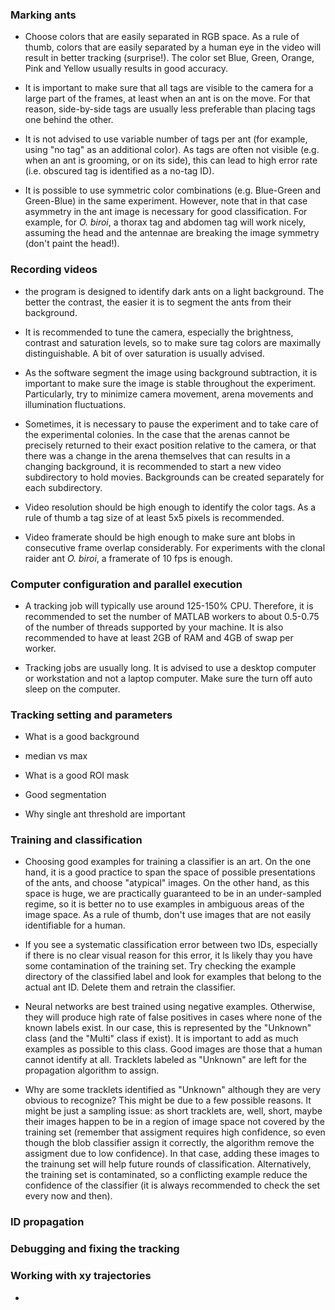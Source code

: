 ### Marking ants

* Choose colors that are easily separated in RGB space. As a rule of thumb, colors that are easily separated by a human eye in the video will result in better tracking (surprise!). The color set Blue, Green, Orange, Pink and Yellow usually results in good accuracy.

* It is important to make sure that all tags are visible to the camera for a large part of the frames, at least when an ant is on the move. For that reason, side-by-side tags are usually less preferable than placing tags one behind the other. 

* It is not advised to use variable number of tags per ant (for example, using "no tag" as an additional color). As tags are often not visible (e.g. when an ant is grooming, or on its side), this can lead to high error rate (i.e. obscured tag is identified as a no-tag ID).

* It is possible to use symmetric color combinations (e.g. Blue-Green and Green-Blue) in the same experiment. However, note that in that case asymmetry in the ant image is necessary for good classification. For example, for *O. biroi*, a thorax tag and abdomen tag will work nicely, assuming the head and the antennae are breaking the image symmetry (don't paint the head!).    

### Recording videos

* the program is designed to identify dark ants on a light background. The better the contrast, the easier it is to segment the ants from their background. 

* It is recommended to tune the camera, especially the brightness, contrast and saturation levels, so to make sure tag colors are maximally distinguishable. A bit of over saturation is usually advised. 

* As the software segment the image using background subtraction, it is important to make sure the image is stable throughout the experiment. Particularly, try to minimize camera movement, arena movements and illumination fluctuations. 

* Sometimes, it is necessary to pause the experiment and to take care of the experimental colonies. In the case that the arenas cannot be precisely returned to their exact position relative to the camera, or that there was a change in the arena themselves that can results in a changing background, it is recommended to start a new video subdirectory to hold movies. Backgrounds can be created separately for each subdirectory. 

* Video resolution should be high enough to identify the color tags. As a rule of thumb a tag size of at least 5x5 pixels is recommended. 

* Video framerate should be high enough to make sure ant blobs in consecutive frame overlap considerably. For experiments with the clonal raider ant *O. biroi*, a framerate of 10 fps is enough.

### Computer configuration and parallel execution 

* A tracking job will typically use around 125-150% CPU. Therefore, it is recommended to set the number of MATLAB workers to about 0.5-0.75 of the number of threads supported by your machine. It is also recommended to have at least 2GB of RAM and 4GB of swap per worker. 

* Tracking jobs are usually long. It is advised to use a desktop computer or workstation and not a laptop computer. Make sure the turn off auto sleep on the computer. 

### Tracking setting and parameters

* What is a good background

* median vs max

* What is a good ROI mask

* Good segmentation 

* Why single ant threshold are important


### Training and classification

* Choosing good examples for training a classifier is an art. On the one hand, it is a good practice to span the space of possible presentations of the ants, and choose "atypical" images. On the other hand, as this space is huge, we are practically guaranteed to be in an under-sampled regime, so it is better no to use examples in ambiguous areas of the image space. As a rule of thumb, don't use images that are not easily identifiable for a human. 
  
* If you see a systematic classification error between two IDs, especially if there is no clear visual reason for this error, it ls likely thay you have some contamination of the training set. Try checking the example directory of the classified label and look for examples that belong to the actual ant ID. Delete them and retrain the classifier.

* Neural networks are best trained using negative examples. Otherwise, they will produce high rate of false positives in cases where none of the known labels exist. In our case, this is represented by the "Unknown" class (and the "Multi" class if exist). It is important to add as much examples as possible to this class. Good images are those that a human cannot identify at all. Tracklets labeled as "Unknown" are left for the propagation algorithm to assign.

* Why are some tracklets identified as "Unknown" although they are very obvious to recognize? This might be due to a few possible reasons. It might be just a sampling issue: as short tracklets are, well, short, maybe their images happen to be in a region of image space not covered by the training set (remember that assigment requires high confidence, so even though the blob classifier assign it correctly, the algorithm remove the assigment due to low confidence). In that case, adding these images to the trainung set will help future rounds of classification.  Alternatively, the training set is contaminated, so a conflicting example reduce the confidence of the classifier (it is always recommended to check the set every now and then). 

### ID propagation 


### Debugging and fixing the tracking

### Working with xy trajectories

* 